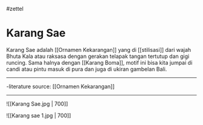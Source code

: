 #zettel 
# Karang Sae

Karang Sae adalah [[Ornamen Kekarangan]] yang di [[stilisasi]] dari wajah Bhuta Kala atau raksasa dengan gerakan telapak tangan tertutup dan gigi runcing. Sama halnya dengan [[Karang Boma]], motif ini bisa kita jumpai di candi atau pintu masuk di pura dan juga di ukiran gambelan Bali.

---

-literature source: [[Ornamen Kekarangan]]

---
![[Karang Sae.jpg | 700]]



![[Karang sae 1.jpg | 700]]